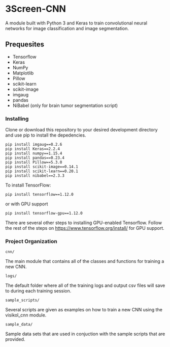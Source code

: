 # 3Screen-CNN
A module built with Python 3 and Keras to train convolutional neural networks for image classification and image segmentation. 

## Prequesites

* Tensorflow
* Keras
* NumPy
* Matplotlib
* Pillow
* scikit-learn
* scikit-image
* imgaug
* pandas
* NiBabel (only for brain tumor segmentation script)

### Installing

Clone or download this repository to your desired development directory and use pip to install the depedencies.

```
pip install imgaug==0.2.6
pip install Keras==2.2.4
pip install numpy==1.15.4
pip install pandas==0.23.4
pip install Pillow==5.3.0
pip install scikit-image==0.14.1
pip install scikit-learn==0.20.1
pip install nibabel==2.3.3
```

To install TensorFlow:
```
pip install tensorflow==1.12.0
```
or with GPU support
```
pip install tensorflow-gpu==1.12.0
```

There are several other steps to installing GPU-enabled Tensorflow. Follow the rest of the steps on https://www.tensorflow.org/install/ for GPU support.

### Project Organization
``` 
cnn/ 
```
The main module that contains all of the classes and functions for training a new CNN.
``` 
logs/ 
```
The default folder where all of the training logs and output csv files will save to during each training session.
``` 
sample_scripts/ 
```
Several scripts are given as examples on how to train a new CNN using the visikol_cnn module.
``` 
sample_data/ 
```
Sample data sets that are used in conjuction with the sample scripts that are provided. 
